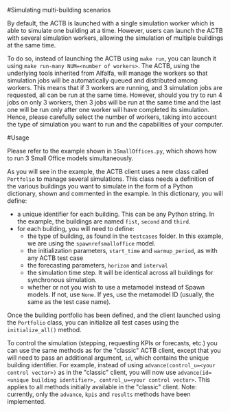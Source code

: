 #Simulating multi-building scenarios

By default, the ACTB is launched with a single simulation worker which is able to simulate one building at a time.
However, users can launch the ACTB with several simulation workers, allowing the simulation of multiple buildings at the same time.

To do so, instead of launching the ACTB using `make run`, you can launch it using `make run-many NUM=<number of workers>`.
The ACTB, using the underlying tools inherited from Alfalfa, will manage the workers so that simulation jobs will be automatically queued
and distributed among workers.
This means that if 3 workers are running, and 3 simulation jobs are requested, all can be run at the same time. However, 
should you try to run 4 jobs on only 3 workers, then 3 jobs will be run at the same time and the last one will be run only 
after one worker will have completed its simulation.
Hence, please carefully select the number of workers, taking into account the type of simulation you want to run and the
capabilities of your computer.

#Usage

Please refer to the example shown in `3SmallOffices.py`, which shows how to run 3 Small Office models simultaneously.

As you will see in the example, the ACTB client uses a new class called `Portfolio` to manage several simulations. This class
needs a definition of the various buildings you want to simulate in the form of a Python dictionary, shown and commented in the example.
In this dictionary, you will define:
- a unique identifier for each building. This can be any Python string. In the example, the buildings are named `fist`, `second` and `third`.
- for each building, you will need to define: 
  - the type of building, as found in the `testcases` folder. In this example, we are using the `spawnrefsmalloffice` model.
  - the initialization parameters, `start_time` and `warmup_period`, as with any ACTB test case
  - the forecasting parameters, `horizon` and `interval`
  - the simulation time step. It will be identical across all buildings for synchronous simulation.
  - whether or not you wish to use a metamodel instead of Spawn models. If not, use `None`. If yes, use the metamodel 
  ID (usually, the same as the test case name).

Once the building portfolio has been defined, and the client launched using the `Portfolio` class, you can initialize
all test cases using the `initialize_all()` method.

To control the simulation (stepping, requesting KPIs or forecasts, etc.) you can use the same methods as for the "classic"
ACTB client, except that you will need to pass an additional argument, `id`, which contains the unique building identifier.
For example, instead of using `advance(control_u=<your control vector>)` as in the "classic" client, you will now use
`advance(id=<unique building identifier>, control_u=<your control vector>`. This applies to all methods initially available in the "classic" client.
Note: currently, only the `advance`, `kpis` and `results` methods have been implemented. 